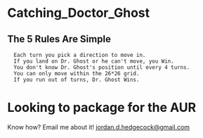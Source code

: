 # Catching_Doctor_Ghost

## The 5 Rules Are Simple
      Each turn you pick a direction to move in.
      If you land on Dr. Ghost or he can't move, you Win.
      You don't know Dr. Ghost's position until every 4 turns.
      You can only move within the 26*26 grid.
      If you run out of turns, Dr. Ghost Wins.
      
# Looking to package for the AUR
Know how? Email me about it! jordan.d.hedgecock@gmail.com
